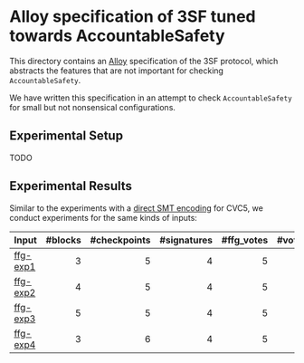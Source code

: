 # Alloy specification of 3SF tuned towards AccountableSafety

This directory contains an [Alloy][] specification of the 3SF protocol, which
abstracts the features that are not important for checking `AccountableSafety`.

We have written this specification in an attempt to check `AccountableSafety`
for small but not nonsensical configurations.

## Experimental Setup

TODO

## Experimental Results

Similar to the experiments with a [direct SMT encoding][smt-enc] for CVC5, we
conduct experiments for the same kinds of inputs:

| Input      | #blocks | #checkpoints | #signatures | #ffg_votes | #votes | runtime | memory  |
|------------|--------:|-------------:|------------:|-----------:|-------:|--------:|--------:|
| [ffg-exp1] |    3    |      5       |      4      |      5     |   12   |  4 sec  |  35 MB  |
| [ffg-exp2] |    4    |      5       |      4      |      5     |   12   | 10 sec  |  40 MB  |
| [ffg-exp3] |    5    |      5       |      4      |      5     |   12   | 15 sec  |  45 MB  |
| [ffg-exp4] |    3    |      6       |      4      |      5     |   12   | 11 sec  |  45 MB  |



<!-- References -->

[Alloy]: https://alloytools.org/
[smt-enc]: ../smt-spec/README.md
[ffg-exp1]: ./ffg-exp1.als
[ffg-exp2]: ./ffg-exp2.als
[ffg-exp3]: ./ffg-exp3.als
[ffg-exp4]: ./ffg-exp4.als
